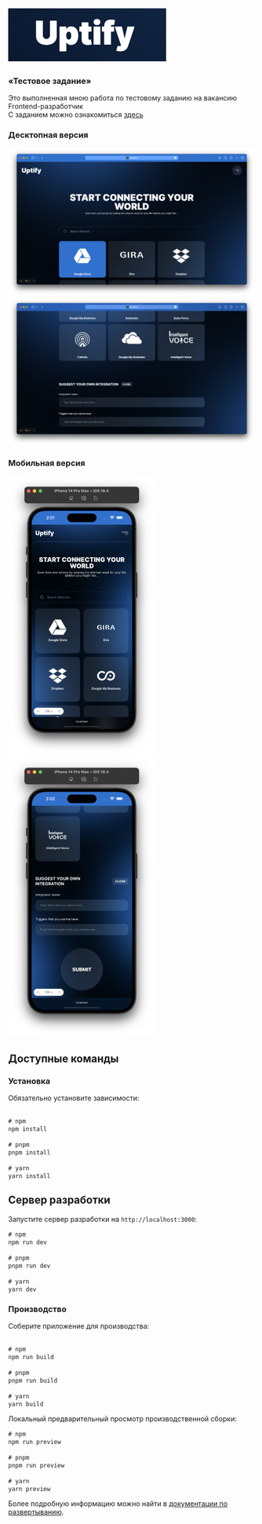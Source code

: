 # ![UPTIFY [VUE]](https://github.com/Gitaristium/uptify-vue/blob/main/public/img/git/logo.png)

### «Тестовое задание»

Это выполненная мною работа по тестовому заданию на вакансию Frontend-разработчик
\
C заданием можно ознакомиться [здесь](https://github.com/Gitaristium/uptify-vue/blob/main/public/img/git/test-job-frontend.pdf)

### Десктопная версия

![](https://github.com/Gitaristium/uptify-vue/blob/main/public/img/git/screenshot-1.png?raw=true)
![](https://github.com/Gitaristium/uptify-vue/blob/main/public/img/git/screenshot-2.png?raw=true)

### Мобильная версия

<img src="https://github.com/Gitaristium/uptify-vue/blob/main/public/img/git/screenshot-3.png?raw=true" width=300/>
<img src="https://github.com/Gitaristium/uptify-vue/blob/main/public/img/git/screenshot-4.png?raw=true" width=300/>

## Доступные команды

### Установка

Обязательно установите зависимости:

```

# npm
npm install

# pnpm
pnpm install

# yarn
yarn install

```

## Сервер разработки

Запустите сервер разработки на `http://localhost:3000`:

```
# npm
npm run dev

# pnpm
pnpm run dev

# yarn
yarn dev
```

### Производство

Соберите приложение для производства:

```

# npm
npm run build

# pnpm
pnpm run build

# yarn
yarn build

```

Локальный предварительный просмотр производственной сборки:

```
# npm
npm run preview

# pnpm
pnpm run preview

# yarn
yarn preview
```

Более подробную информацию можно найти в [документации по развертыванию](https://nuxt.com/docs/getting-started/deployment).
